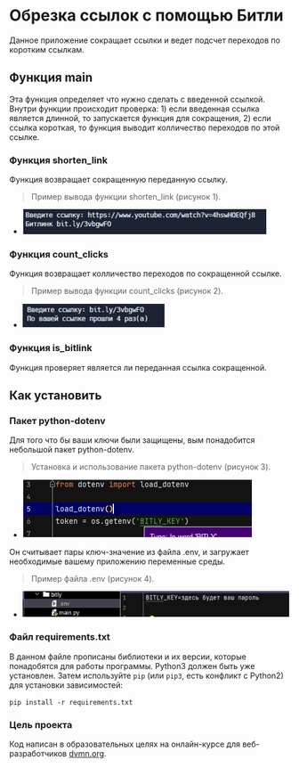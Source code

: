 # Обрезка ссылок с помощью Битли
Данное приложение сокращает ссылки и ведет подсчет переходов по коротким ссылкам.

## Функция main
Эта функция определяет что нужно сделать с введенной ссылкой.
Внутри функции происходит проверка: 1) если введенная ссылка является длинной, то запускается функция для сокращения, 
2) если ссылка короткая, то функция выводит колличество переходов по этой ссылке.


### Функция shorten_link
Функция возвращает сокращенную переданную ссылку.
>Пример вывода функции shorten_link (рисунок 1).
+ ![Screenshot_1](https://github.com/dendevkoz/Bitly/blob/main/screenshot/Screenshot_1.png)


### Функция count_clicks
Функция возвращает колличество переходов по сокращенной ссылке.
>Пример вывода функции count_clicks (рисунок 2).
+ ![Screenshot_2](https://github.com/dendevkoz/Bitly/blob/main/screenshot/Screenshot_2.png)


### Функция is_bitlink
Функция проверяет является ли переданная ссылка сокращенной.


## Как установить
### Пакет python-dotenv
Для того что бы ваши ключи были защищены, вым понадобится небольшой пакет python-dotenv.
>Установка и использование пакета python-dotenv (рисунок 3).
+ ![Screenshot_3](https://github.com/dendevkoz/Bitly/blob/main/screenshot/Screenshot_3.png)

Он считывает пары ключ-значение из файла .env, и загружает необходимые вашему приложению переменные среды.
>Пример файла .env (рисунок 4).
+ ![Screenshot_4](https://github.com/dendevkoz/Bitly/blob/main/screenshot/Screenshot_4.png)

### Файл requirements.txt
В данном файле прописаны библиотеки и их версии, которые понадобятся для работы программы.
Python3 должен быть уже установлен. 
Затем используйте `pip` (или `pip3`, есть конфликт с Python2) для установки зависимостей:
```
pip install -r requirements.txt
```

### Цель проекта

Код написан в образовательных целях на онлайн-курсе для веб-разработчиков [dvmn.org](https://dvmn.org/).
